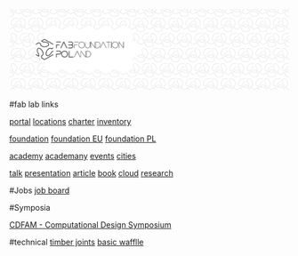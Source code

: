



![](./assets/ffp-background2.jpg)

#fab lab links

[portal](https://www.fablabs.io)
[locations](https://www.fablabs.io/labs/map)
[charter](http://fab.cba.mit.edu/about/charter)
[inventory](http://inventory.fabcloud.io)

[foundation](http://www.fabfoundation.org)
[foundation EU](http://www.fabfoundation.eu)
[foundation PL](http://www.fabfoundation.pl)


[academy](http://fabacademy.org)
[academany](https://academany.org/)
[events](http://fabevent.org)
[cities](http://fab.city)

[talk](https://www.ted.com/talks/neil_gershenfeld_on_fab_labs)
[presentation](http://ng.cba.mit.edu/show/script/22.09.fab.html)
[article](https://www.foreignaffairs.com/articles/2012-09-27/how-make-almost-anything)
[book](http://designingreality.org/)
[cloud](https://gitlab.fabcloud.org)
[research](https://cba.mit.edu)


#Jobs
[job board](https://bits-to-atoms.com/articles/)

#Symposia


[CDFAM - Computational Design Symposium](https://www.linkedin.com/company/c-d-f-a-m/)

#technical
[timber joints](https://mkmra2.blogspot.com/2014/08/cnc-cut-wood-joinery.html)
[basic wafflle](https://interactivetextbooks.tudelft.nl/rhino-grasshopper/Grasshopper_Rhino_course/2_Knowledge_base/Digital_fabrication/Laser_cutting/%21index.html)
